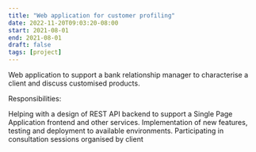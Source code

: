 ```yaml
---
title: "Web application for customer profiling"
date: 2022-11-20T09:03:20-08:00
start: 2021-08-01
end: 2021-08-01
draft: false
tags: [project]
---
```

Web application to support a bank relationship manager to characterise a client and discuss customised products.

Responsibilities:

Helping with a design of REST API backend to support a Single Page Application frontend and other services.
Implementation of new features, testing and deployment to available environments.
Participating in consultation sessions organised by client
